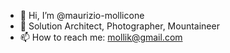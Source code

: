 - 👋 Hi, I’m @maurizio-mollicone
- 👀 Solution Architect, Photographer, Mountaineer
- 📫 How to reach me: mollik@gmail.com


<!---
maurizio-mollicone/maurizio-mollicone is a ✨ special ✨ repository because its `README.md` (this file) appears on your GitHub profile.
You can click the Preview link to take a look at your changes.
--->
